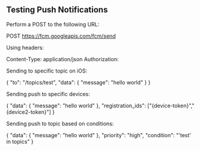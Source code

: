 ## Testing Push Notifications

Perform a POST to the following URL:

POST https://fcm.googleapis.com/fcm/send

Using headers:

Content-Type: application/json
Authorization: <your-fcm-server-key>


Sending to specific topic on iOS:

{
  "to": "/topics/test",
  "data": {
    "message": "hello world"
   }
}

Sending push to specific devices:

{
    "data": {
         "message": "hello world"
     },
    "registration_ids": ["{device-token}","{device2-token}"]
}

Sending push to topic based on conditions:

{
    "data": {
        "message": "hello world"
     },
     "priority": "high",
     "condition": "'test' in topics"
}
